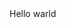 <!DOCTYPE html>
<html lang="ja">
    <head>
       <mata charset="UTF-8">
       <title>hello</title>
    </head>
    <body>
    Hello warld
    </body>
</html>
